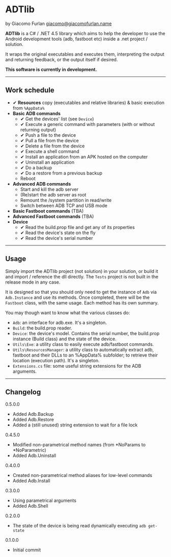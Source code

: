 # ADTlib #

by Giacomo Furlan <giacomo@giacomofurlan.name>

**ADTlib** is a C# / .NET 4.5 library which aims to help the developer to use the Android development tools (adb, fastboot etc) inside a .net project / solution.

It wraps the original executables and executes them, interpreting the output and returning feedback, or the output itself if desired.

**This software is currently in development.**

---

## Work schedule ##
- ✔ **Resources** copy (executables and relative libraries) & basic execution from `%AppData%`
- **Basic ADB commands**
	- ✔ Get the devices' list (see `Device`)
	- ✔ Execute a generic command with parameters (with or without returning output)
	- ✔ Push a file to the device
	- ✔ Pull a file from the device
	- ✔ Delete a file from the device
	- ✔ Execute a shell command
	- ✔ Install an application from an APK hosted on the computer
	- ✔ Uninstall an application
	- ✔ Do a backup
	- ✔ Do a restore from a previous backup
	- Reboot
- **Advanced ADB commands**
	- Start and kill the adb server
	- (Re)start the adb server as root
	- Remount the /system partition in read/write
	- Switch between ADB TCP and USB mode
- **Basic Fastboot commands** (TBA)
- **Advanced Fastboot commands** (TBA)
- **Device**
	- ✔ Read the build.prop file and get any of its properties
	- ✔ Read the device's state on the fly
	- ✔ Read the device's serial number

---
## Usage ##
Simply import the ADTlib project (not solution) in your solution, or build it and import / reference the dll directly. The `Tests` project is not built in the release mode in any case.

It is designed so that you should only need to get the instance of `Adb` via `Adb.Instance` and use its methods. Once completed, there will be the `Fastboot` class, with the same usage. Each method has its own summary.

You may though want to know what the various classes do:

- `Adb`: an interface for adb.exe. It's a singleton.
- `Build`: the build.prop reader.
- `Device`: the device's model. Contains the serial number, the build.prop instance (Build class) and the state of the device.
- `Utils\Exe`: a utility class to easily execute adb/fastboot commands.
- `Utils\ResourcesManager`: a utility class to automatically extract adb, fastboot and their DLLs to an %AppData% subfolder; to retrieve their location (execution path). It's a singleton.
- `Extensions.cs` file: some useful string extensions for the ADB arguments.

---
## Changelog ##
0.5.0.0

- Added Adb.Backup
- Added Adb.Restore
- Added a (still unused) string extension to wait for a file lock

0.4.5.0

- Modified non-parametrical method names (from \*NoParams to \*NoParametric)
- Added Adb.Uninstall

0.4.0.0

- Created non-parametrical method aliases for low-level commands
- Added Adb.Install

0.3.0.0

- Using parametrical arguments
- Added Adb.Shell

0.2.0.0

- The state of the device is being read dynamically executing `adb get-state`


0.1.0.0

- Initial commit